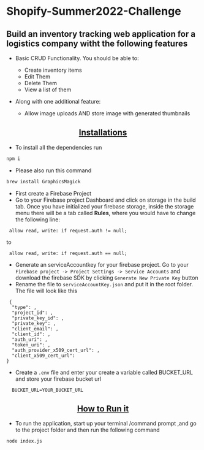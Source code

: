 # Shopify-Summer2022-Challenge

## Build an inventory tracking web application for a logistics company witht the following features

* Basic CRUD Functionality. You should be able to:
    * Create inventory items
    * Edit Them
    * Delete Them
    * View a list of them

* Along with one additional feature:
    * Allow image uploads AND store image with generated thumbnails

<p align="center">
    <u><h2 align="center">Installations</h2></u>
</p>

- To install all the dependencies run 
```bash
npm i
```
- Please also run this command
```bash
brew install GraphicsMagick
```

- First create a Firebase Project
- Go to your Firebase project Dashboard and click on storage in the build tab. Once you have initialized your firebase storage, inside the storage menu there will be a tab called **Rules**, where you would have to change the following line:
```
 allow read, write: if request.auth != null;
```
to 
```
 allow read, write: if request.auth == null;
```

-  Generate an serviceAccountkey for your firebase project. Go to your ```Firebase project -> Project Settings -> Service Accounts``` and download the firebase SDK by clicking ```Generate New Private Key``` button
- Rename the file to ``` serviceAccountKey.json ``` and put it in the root folder. The file will look like this
```
 {
  "type": ,
  "project_id": ,
  "private_key_id": ,
  "private_key": ,
  "client_email": ,
  "client_id": ,
  "auth_uri": ,
  "token_uri": ,
  "auth_provider_x509_cert_url": ,
  "client_x509_cert_url": 
}
```

- Create a ```.env``` file and enter your create a variable called BUCKET_URL and store your firebase bucket url

```
  BUCKET_URL=YOUR_BUCKET_URL
```

<p align="center">
    <u><h2 align="center">How to Run it</h2></u>
</p>

- To run the application, start up your terminal /command prompt ,and go to the project folder and then run the following command
```bash
node index.js
```
